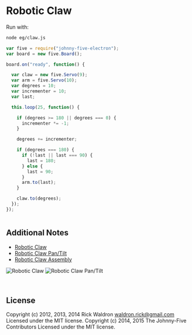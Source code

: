 <!--remove-start-->

# Robotic Claw

<!--remove-end-->








Run with:
```bash
node eg/claw.js
```


```javascript
var five = require("johnny-five-electron");
var board = new five.Board();

board.on("ready", function() {

  var claw = new five.Servo(9);
  var arm = five.Servo(10);
  var degrees = 10;
  var incrementer = 10;
  var last;

  this.loop(25, function() {

    if (degrees >= 180 || degrees === 0) {
      incrementer *= -1;
    }

    degrees += incrementer;

    if (degrees === 180) {
      if (!last || last === 90) {
        last = 180;
      } else {
        last = 90;
      }
      arm.to(last);
    }

    claw.to(degrees);
  });
});



```








## Additional Notes

- [Robotic Claw](https://www.sparkfun.com/products/11524)
- [Robotic Claw Pan/Tilt](https://www.sparkfun.com/products/11674)
- [Robotic Claw Assembly](https://www.sparkfun.com/tutorials/258)

![Robotic Claw](https://cdn.sparkfun.com//assets/parts/7/4/4/4/11524-01a.jpg)
![Robotic Claw Pan/Tilt](https://cdn.sparkfun.com//assets/parts/7/7/6/7/11674-02.jpg)


&nbsp;

<!--remove-start-->

## License
Copyright (c) 2012, 2013, 2014 Rick Waldron <waldron.rick@gmail.com>
Licensed under the MIT license.
Copyright (c) 2014, 2015 The Johnny-Five Contributors
Licensed under the MIT license.

<!--remove-end-->
